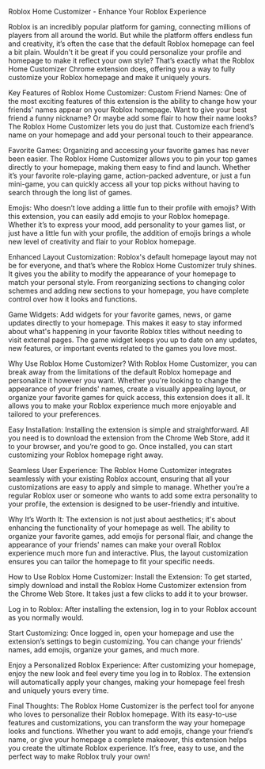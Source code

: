 Roblox Home Customizer - Enhance Your Roblox Experience

Roblox is an incredibly popular platform for gaming, connecting millions of players from all around the world. But while the platform offers endless fun and creativity, it’s often the case that the default Roblox homepage can feel a bit plain. Wouldn't it be great if you could personalize your profile and homepage to make it reflect your own style? That’s exactly what the Roblox Home Customizer Chrome extension does, offering you a way to fully customize your Roblox homepage and make it uniquely yours.

Key Features of Roblox Home Customizer:
Custom Friend Names: One of the most exciting features of this extension is the ability to change how your friends' names appear on your Roblox homepage. Want to give your best friend a funny nickname? Or maybe add some flair to how their name looks? The Roblox Home Customizer lets you do just that. Customize each friend’s name on your homepage and add your personal touch to their appearance.

Favorite Games: Organizing and accessing your favorite games has never been easier. The Roblox Home Customizer allows you to pin your top games directly to your homepage, making them easy to find and launch. Whether it’s your favorite role-playing game, action-packed adventure, or just a fun mini-game, you can quickly access all your top picks without having to search through the long list of games.

Emojis: Who doesn’t love adding a little fun to their profile with emojis? With this extension, you can easily add emojis to your Roblox homepage. Whether it’s to express your mood, add personality to your games list, or just have a little fun with your profile, the addition of emojis brings a whole new level of creativity and flair to your Roblox homepage.

Enhanced Layout Customization: Roblox's default homepage layout may not be for everyone, and that’s where the Roblox Home Customizer truly shines. It gives you the ability to modify the appearance of your homepage to match your personal style. From reorganizing sections to changing color schemes and adding new sections to your homepage, you have complete control over how it looks and functions.

Game Widgets: Add widgets for your favorite games, news, or game updates directly to your homepage. This makes it easy to stay informed about what's happening in your favorite Roblox titles without needing to visit external pages. The game widget keeps you up to date on any updates, new features, or important events related to the games you love most.

Why Use Roblox Home Customizer?
With Roblox Home Customizer, you can break away from the limitations of the default Roblox homepage and personalize it however you want. Whether you're looking to change the appearance of your friends' names, create a visually appealing layout, or organize your favorite games for quick access, this extension does it all. It allows you to make your Roblox experience much more enjoyable and tailored to your preferences.

Easy Installation: Installing the extension is simple and straightforward. All you need is to download the extension from the Chrome Web Store, add it to your browser, and you’re good to go. Once installed, you can start customizing your Roblox homepage right away.

Seamless User Experience: The Roblox Home Customizer integrates seamlessly with your existing Roblox account, ensuring that all your customizations are easy to apply and simple to manage. Whether you’re a regular Roblox user or someone who wants to add some extra personality to your profile, the extension is designed to be user-friendly and intuitive.

Why It’s Worth It: The extension is not just about aesthetics; it's about enhancing the functionality of your homepage as well. The ability to organize your favorite games, add emojis for personal flair, and change the appearance of your friends' names can make your overall Roblox experience much more fun and interactive. Plus, the layout customization ensures you can tailor the homepage to fit your specific needs.

How to Use Roblox Home Customizer:
Install the Extension: To get started, simply download and install the Roblox Home Customizer extension from the Chrome Web Store. It takes just a few clicks to add it to your browser.

Log in to Roblox: After installing the extension, log in to your Roblox account as you normally would.

Start Customizing: Once logged in, open your homepage and use the extension’s settings to begin customizing. You can change your friends' names, add emojis, organize your games, and much more.

Enjoy a Personalized Roblox Experience: After customizing your homepage, enjoy the new look and feel every time you log in to Roblox. The extension will automatically apply your changes, making your homepage feel fresh and uniquely yours every time.

Final Thoughts:
The Roblox Home Customizer is the perfect tool for anyone who loves to personalize their Roblox homepage. With its easy-to-use features and customizations, you can transform the way your homepage looks and functions. Whether you want to add emojis, change your friend’s name, or give your homepage a complete makeover, this extension helps you create the ultimate Roblox experience. It’s free, easy to use, and the perfect way to make Roblox truly your own!










